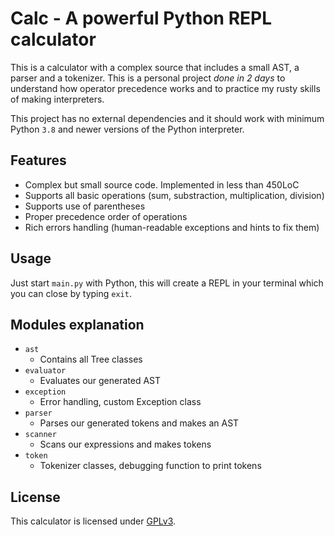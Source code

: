 # Calc - A powerful Python REPL calculator

This is a calculator with a complex source that includes a small AST, a parser
and a tokenizer. This is a personal project _done in 2 days_ to understand how
operator precedence works and to practice my rusty skills of making interpreters.

This project has no external dependencies and it should work with minimum
Python `3.8` and newer versions of the Python interpreter.

## Features

- Complex but small source code. Implemented in less than 450LoC
- Supports all basic operations (sum, substraction, multiplication, division)
- Supports use of parentheses
- Proper precedence order of operations
- Rich errors handling (human-readable exceptions and hints to fix them)

## Usage

Just start `main.py` with Python, this will create a REPL in your terminal which
you can close by typing `exit`.

## Modules explanation

- `ast`
  - Contains all Tree classes
- `evaluator`
  - Evaluates our generated AST
- `exception`
  - Error handling, custom Exception class
- `parser`
  - Parses our generated tokens and makes an AST
- `scanner`
  - Scans our expressions and makes tokens
- `token`
  - Tokenizer classes, debugging function to print tokens

## License

This calculator is licensed under [GPLv3](./LICENSE).
